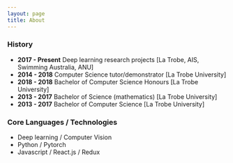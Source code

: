 ```yaml
---
layout: page
title: About
---
```


### History

- __2017 - Present__ Deep learning research projects [La Trobe, AIS, Swimming Australia, ANU]
- __2014 - 2018__ Computer Science tutor/demonstrator  [La Trobe University]
- __2018 - 2018__ Bachelor of Computer Science Honours [La Trobe University]
- __2013 - 2017__ Bachelor of Science (mathematics) [La Trobe University]
- __2013 - 2017__ Bachelor of Computer Science [La Trobe University]

### Core Languages / Technologies
- Deep learning / Computer Vision
- Python / Pytorch
- Javascript / React.js / Redux
